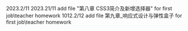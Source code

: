 2023.2/11
2023.21/11 add file "第八章 CSS3简介及新增选择器" for first job\teacher homework
1012.2/12 add file 第九章_响应式设计与弹性盒子 for first job\teacher homework